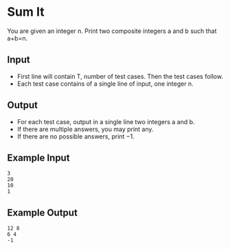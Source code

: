 # Sum It

You are given an integer n. Print two composite integers a and b such that a+b=n.

## Input

- First line will contain T, number of test cases. Then the test cases follow.
- Each test case contains of a single line of input, one integer n.

## Output

- For each test case, output in a single line two integers a and b.
- If there are multiple answers, you may print any.
- If there are no possible answers, print −1.

## Example Input

```
3
20
10
1
```

## Example Output

```
12 8
6 4
-1
```
